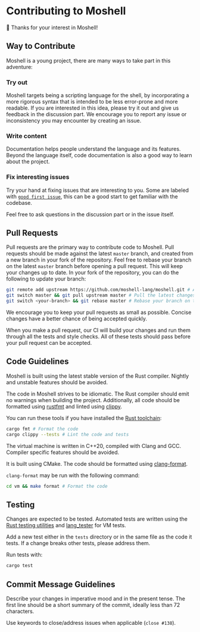 # Contributing to Moshell

🎉 Thanks for your interest in Moshell!

## Way to Contribute

Moshell is a young project, there are many ways to take part in this adventure:

### Try out

Moshell targets being a scripting language for the shell, by incorporating a more rigorous syntax that is intended to be less error-prone and more readable.
If you are interested in this idea, please try it out and give us feedback in the discussion part.
We encourage you to report any issue or inconsistency you may encounter by creating an issue.

### Write content

Documentation helps people understand the language and its features.
Beyond the language itself, code documentation is also a good way to learn about the project.

### Fix interesting issues

Try your hand at fixing issues that are interesting to you. Some are labeled with [`good first issue`](https://github.com/moshell-lang/moshell/labels/good%20first%20issue), this can be a good start to get familiar with the codebase.

Feel free to ask questions in the discussion part or in the issue itself.

## Pull Requests

Pull requests are the primary way to contribute code to Moshell. Pull requests should be made against the latest `master` branch, and created from a new branch in your fork of the repository.
Feel free to rebase your branch on the latest `master` branch before opening a pull request. This will keep your changes up to date.
In your fork of the repository, you can do the following to update your branch:

```sh
git remote add upstream https://github.com/moshell-lang/moshell.git # Add the upstream repository if not already done
git switch master && git pull upstream master # Pull the latest changes
git switch <your-branch> && git rebase master # Rebase your branch on the latest changes
```

We encourage you to keep your pull requests as small as possible. Concise changes have a better chance of being accepted quickly.

When you make a pull request, our CI will build your changes and run them through all the tests and style checks. All of these tests should pass before your pull request can be accepted.

## Code Guidelines

Moshell is built using the latest stable version of the Rust compiler. Nightly and unstable features should be avoided.

The code in Moshell strives to be idiomatic. The Rust compiler should emit no warnings when building the project. Additionally, all code should be formatted using [rustfmt](https://github.com/rust-lang/rustfmt) and linted using [clippy](https://github.com/rust-lang/rust-clippy).

You can run these tools if you have installed the [Rust toolchain](https://www.rust-lang.org):

```sh
cargo fmt # Format the code
cargo clippy --tests # Lint the code and tests
```

The virtual machine is written in C++20, compiled with Clang and GCC. Compiler specific features should be avoided.

It is built using CMake. The code should be formatted using [clang-format](https://clang.llvm.org/docs/ClangFormat.html).

`clang-format` may be run with the following command:

```sh
cd vm && make format # Format the code
```

## Testing

Changes are expected to be tested. Automated tests are written using the [Rust testing utilities](https://doc.rust-lang.org/book/ch11-00-testing.html) and [lang_tester](https://github.com/softdevteam/lang_tester/) for VM tests.

Add a new test either in the `tests` directory or in the same file as the code it tests.
If a change breaks other tests, please address them.

Run tests with:

```sh
cargo test
```

## Commit Message Guidelines

Describe your changes in imperative mood and in the present tense. The first line should be a short summary of the commit, ideally less than 72 characters.

Use keywords to close/address issues when applicable (`close #138`).

